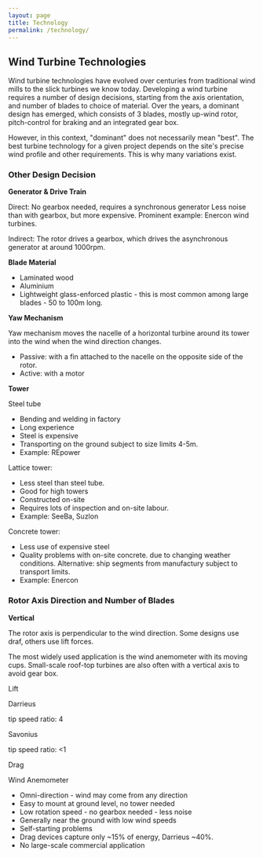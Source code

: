 ```yaml
---
layout: page
title: Technology
permalink: /technology/
---
```

<h2 id="heading2">Wind Turbine Technologies </h2>
<p>Wind turbine technologies have evolved over centuries from traditional wind mills to the slick turbines we know today. Developing a wind turbine requires a number of design decisions, starting from the axis orientation, and number of blades to choice of material.
Over the years, a dominant design has emerged, which consists of 3 blades, mostly up-wind rotor, pitch-control for braking and an integrated gear box.</p>
<p>However, in this context, "dominant" does not necessarily mean "best". The best turbine technology for a given project depends on the site's precise wind profile and other requirements. This is why many variations exist.</p>


<h3 id="heading2">Other Design Decision</h3>

<p><strong>Generator & Drive Train</strong><p>
<p>Direct: No gearbox needed, requires a synchronous generator Less noise than with gearbox, but more expensive. Prominent example: Enercon wind turbines.</p>
<p>Indirect: The rotor drives a gearbox, which drives the asynchronous generator at around 1000rpm.</p>

<p><strong>Blade Material </strong><p>
<ul>
<li>Laminated wood</li>
<li>Aluminium</li>
<li>Lightweight glass-enforced plastic - this is most common among large blades - 50 to 100m long. </li>
</ul>
	
<p><strong>Yaw Mechanism  </strong><p>
<p>Yaw mechanism moves the nacelle of a horizontal turbine around its tower into the wind when the wind direction changes.</p>
<ul>
<li>Passive: with a fin attached to the nacelle on the opposite side of the rotor.</li>
<li>Active: with a motor</li>
</ul>

<p><strong>Tower</strong><p>
	
<p>Steel tube</p>
<ul>
<li>Bending and welding in factory</li>
<li>Long experience</li>
<li>Steel is expensive</li>
<li>Transporting on the ground subject to size limits 4-5m.</li>
<li>Example: REpower</li>
</ul>

<p>Lattice tower:</p>
<ul>
<li>Less steel than steel tube.</li>
<li>Good for high towers</li>
<li>Constructed on-site</li>
<li>Requires lots of inspection and on-site labour.</li>
<li>Example: SeeBa, Suzlon</li>
</ul>

<p>Concrete tower: </p>
<ul>
<li>Less use of expensive steel</li>
<li>Quality problems with on-site concrete. due to changing weather conditions. Alternative: ship segments from manufactury subject to transport limits.</li>
<li>Example: Enercon</li>
</ul>


<h3 id="heading2">Rotor Axis Direction and Number of Blades</h3>

<p><strong>Vertical</strong><p>
<p>The rotor axis is perpendicular to the wind direction. Some designs use draf, others use lift forces.</p>

<p>The most widely used application is the wind anemometer with its moving cups. Small-scale roof-top turbines are also often with a vertical axis to avoid gear box.</p>

<p>Lift</p>

<p>Darrieus</p>
<amp-img src="{{ site.baseurl }}assets/images/wind6.jpg" width="120" height="120" layout="responsive" alt="" class="mb3"></amp-img>
<p> tip speed ratio: 4</p>

<p>Savonius </p>
<amp-img src="{{ site.baseurl }}assets/images/wind7.jpg" width="120" height="120" layout="responsive" alt="" class="mb3"></amp-img>
<p>tip speed ratio: <1 </p>

<p>Drag</p>
<p>Wind Anemometer </p>
<amp-img src="{{ site.baseurl }}assets/images/wind5.jpg" width="120" height="120" layout="responsive" alt="" class="mb3"></amp-img>

<ul>
	<li>Omni-direction - wind may come from any direction</li>
<li>Easy to mount at ground level, no tower needed</li>
<li>Low rotation speed - no gearbox needed - less noise</li>
<li>Generally near the ground with low wind speeds</li>
<li>Self-starting problems</li>
<li>Drag devices capture only ~15% of energy, Darrieus ~40%.</li>
<li>No large-scale commercial application</li>	

</ul>
